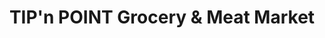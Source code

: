 ---
title: "TIP'n POINT Grocery & Meat Market"
url: /new-lothrop/tipn-point-grocery-and-meat-market/
shop: supermarket
---